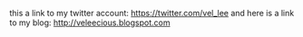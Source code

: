 this a link to my twitter account: https://twitter.com/vel_lee  and here is a link to my blog: http://veleecious.blogspot.com
